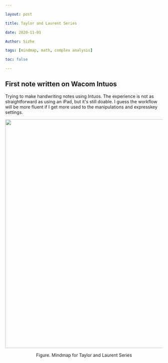 ```yaml
---

layout: post

title: Taylor and Laurent Series

date: 2020-11-01

Author: Sizhe

tags: [mindmap, math, complex analysis]

toc: false

---
```

## First note written on Wacom Intuos
Trying to make handwriting notes using Intuos. The experience is not as straightforward as using an iPad, but it's still doable. I guess the workflow will be more fluent if I get more used to the manipulations and expresskey settings.

<p align="center">
  <img width="1240" height="730" src="{{ site.url }}/images/Taylor-and-Laurent.png">
</p>
<p style="text-align: center;">Figure. Mindmap for Taylor and Laurent Series</p>